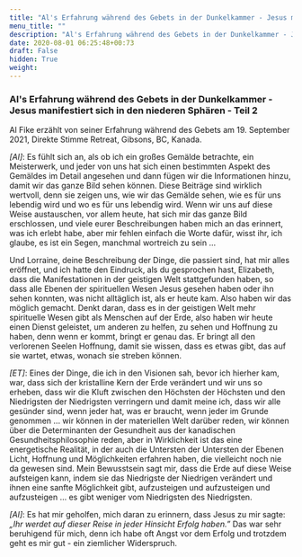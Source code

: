```yaml
---
title: "Al's Erfahrung während des Gebets in der Dunkelkammer - Jesus manifestiert sich in den niederen Sphären - Teil 2"
menu_title: ""
description: "Al's Erfahrung während des Gebets in der Dunkelkammer - Jesus manifestiert sich in den niederen Sphären - Teil 2"
date: 2020-08-01 06:25:48+00:73
draft: False
hidden: True
weight:
---
```

### Al's Erfahrung während des Gebets in der Dunkelkammer - Jesus manifestiert sich in den niederen Sphären - Teil 2

Al Fike erzählt von seiner Erfahrung während des Gebets am 19. September 2021, Direkte Stimme Retreat, Gibsons, BC, Kanada.

*[Al]*: Es fühlt sich an, als ob ich ein großes Gemälde betrachte, ein Meisterwerk, und jeder von uns hat sich einen bestimmten Aspekt des Gemäldes im Detail angesehen und dann fügen wir die Informationen hinzu, damit wir das ganze Bild sehen können. Diese Beiträge sind wirklich wertvoll, denn sie zeigen uns, wie wir das Gemälde sehen, wie es für uns lebendig wird und wo es für uns lebendig wird. Wenn wir uns auf diese Weise austauschen, vor allem heute, hat sich mir das ganze Bild erschlossen, und viele eurer Beschreibungen haben mich an das erinnert, was ich erlebt habe, aber mir fehlen einfach die Worte dafür, wisst ihr, ich glaube, es ist ein Segen, manchmal wortreich zu sein ...

Und Lorraine, deine Beschreibung der Dinge, die passiert sind, hat mir alles eröffnet, und ich hatte den Eindruck, als du gesprochen hast, Elizabeth, dass die Manifestationen in der geistigen Welt stattgefunden haben, so dass alle Ebenen der spirituellen Wesen Jesus gesehen haben oder ihn sehen konnten, was nicht alltäglich ist, als er heute kam. Also haben wir das möglich gemacht. Denkt daran, dass es in der geistigen Welt mehr spirituelle Wesen gibt als Menschen auf der Erde, also haben wir heute einen Dienst geleistet, um anderen zu helfen, zu sehen und Hoffnung zu haben, denn wenn er kommt, bringt er genau das. Er bringt all den verlorenen Seelen Hoffnung, damit sie wissen, dass es etwas gibt, das auf sie wartet, etwas, wonach sie streben können.

*[ET]*: Eines der Dinge, die ich in den Visionen sah, bevor ich hierher kam, war, dass sich der kristalline Kern der Erde verändert und wir uns so erheben, dass wir die Kluft zwischen den Höchsten der Höchsten und den Niedrigsten der Niedrigsten verringern und damit meine ich, dass wir alle gesünder sind, wenn jeder hat, was er braucht, wenn jeder im Grunde genommen ... wir können in der materiellen Welt darüber reden, wir können über die Determinanten der Gesundheit aus der kanadischen Gesundheitsphilosophie reden, aber in Wirklichkeit ist das eine energetische Realität, in der auch die Untersten der Untersten der Ebenen Licht, Hoffnung und Möglichkeiten erfahren haben, die vielleicht noch nie da gewesen sind. Mein Bewusstsein sagt mir, dass die Erde auf diese Weise aufsteigen kann, indem sie das Niedrigste der Niedrigen verändert und ihnen eine sanfte Möglichkeit gibt, aufzusteigen und aufzusteigen und aufzusteigen ... es gibt weniger vom Niedrigsten des Niedrigsten.

*[Al]*: Es hat mir geholfen, mich daran zu erinnern, dass Jesus zu mir sagte: *„Ihr werdet auf dieser Reise in jeder Hinsicht Erfolg haben.”* Das war sehr beruhigend für mich, denn ich habe oft Angst vor dem Erfolg und trotzdem geht es mir gut - ein ziemlicher Widerspruch.
